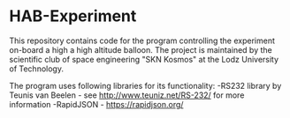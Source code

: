 # HAB-Experiment
This repository contains code for the program controlling the experiment on-board a high a high altitude balloon. The project is maintained by the scientific club of space engineering "SKN Kosmos" at the Lodz University of Technology.

The program uses following libraries for its functionality:
-RS232 library by Teunis van Beelen - see http://www.teuniz.net/RS-232/ for more information
-RapidJSON - https://rapidjson.org/
